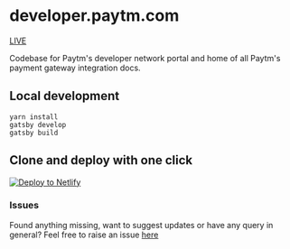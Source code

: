 # developer.paytm.com

[LIVE](https://developer.paytm.com/)

Codebase for Paytm's developer network portal and home of all Paytm's payment gateway integration docs. 

## Local development
~~~
yarn install
gatsby develop
gatsby build
~~~

## Clone and deploy with one click
[![Deploy to Netlify](https://www.netlify.com/img/deploy/button.svg)](https://app.netlify.com/start/deploy?repository=https://github.com/Paytm-Payments/paytm-payments-developer)

### Issues
Found anything missing, want to suggest updates or have any query in general? Feel free to raise an issue [here](https://github.com/Paytm-Payments/paytm-payments-developer/issues)


